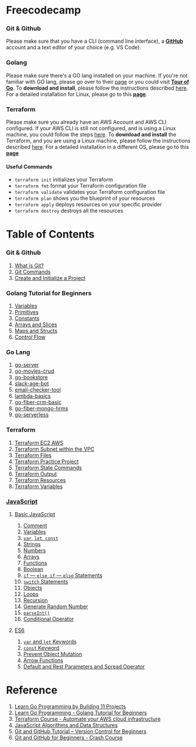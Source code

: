 # Freecodecamp

### Git & Github
Please make sure that you have a CLI (command line interface), a [**GitHub**](https://github.com/signup) account and a text editor of your choice (e.g. VS Code).

### Golang
Please make sure there's a GO lang installed on your machine. If you're not familiar with GO lang, please go over to their [page](https://go.dev/doc/tutorial/getting-started) or you could visit [**Tour of Go**](https://go.dev/tour/welcome/1). To **download and install**, please follow the instructions described [here](https://go.dev/doc/install). For a detailed installation for Linux, please go to this [**page**](https://rmarasigan.github.io/notes/notes/go-lang/Installation.html).

### Terraform
Please make sure you already have an AWS Account and AWS CLI configured. If your AWS CLI is still not configured, and is using a Linux machine, you could follow the steps [here](Installation.md#aws-cli). To **download and install** the Terraform, and you are using a Linux machine, please follow the instructions described [here](https://rmarasigan.github.io/notes/notes/terraform/installation.html). For a detailed installation in a different OS, please go to this [**page**](https://learn.hashicorp.com/tutorials/terraform/install-cli)

#### Useful Commands
* `terraform init`      initializes your Terraform
* `terraform fmt`       format your Terraform configuration file
* `terraform validate`  validates your Terraform configuration file
* `terraform plan`      shows you the blueprint of your resources
* `terraform apply`     deploys resources on your specific provider
* `terraform destroy`   destroys all the resources

# Table of Contents

### Git & Github
1. [What is Git?](/git-github/what-is-git.md)
2. [Git Commands](/git-github/git-commands.md)
3. [Create and Initialize a Project](/git-github/initialize-project.md)

### Golang Tutorial for Beginners
1. [Variables](golang-beginners/variables/README.md)
2. [Primitives](golang-beginners/primitives/README.md)
3. [Constants](golang-beginners/constants/README.md)
4. [Arrays and Slices](golang-beginners/arrays-slices/README.md)
5. [Maps and Structs](golang-beginners/maps-structs/README.md)
6. [Control Flow](golang-beginners/control-flow/README.md)

### Go Lang
1. [go-server](/go-server/)
2. [go-movies-crud](/go-movies-crud/)
3. [go-bookstore](/go-bookstore/)
4. [slack-age-bot](/slack-bot-age/)
5. [email-checker-tool](/email-checker-tool/)
6. [lambda-basics](/lambda-basics/)
7. [go-fiber-crm-basic](/go-fiber-crm-basic/)
8. [go-fiber-mongo-hrms](/go-fiber-mongo-hrms/)
9. [go-serverless](/go-serverless/)

### Terraform
1. [Terraform EC2 AWS](/terraform/tf-ec2-aws/)
2. [Terraform Subnet within the VPC](/terraform/tf-vpc-aws/)
3. [Terraform Files](/terraform/tf-files/)
4. [Terraform Practice Project](/terraform/tf-practice-project/)
5. [Terraform State Commands](/terraform/tf-state-commands/)
6. [Terraform Output](/terraform/tf-output/)
7. [Terraform Resources](/terraform/tf-resources/)
8. [Terraform Variables](/terraform/tf-variables/)

### [JavaScript](/javascript/README.md)
1. [Basic JavaScript](/javascript/README.md#basic-javascript)
   1. [Comment](/javascript/basics/comment-variables.md#comment)
   2. [Variables](/javascript/basics/comment-variables.md#variables)
   3. [`var`, `let`, `const`](/javascript/basics/var-let-const.md)
   4. [Strings](/javascript/basics/string.md)
   5. [Numbers](/javascript/basics/numbers.md)
   6. [Arrays](/javascript/basics/array.md)
   7. [Functions](/javascript/basics/functions.md)
   8. [Boolean](/javascript/basics/boolean.md)
   9. [`if` — `else if` — `else` Statements](/javascript/basics/if-else-if.md)
   10. [`switch` Statements](/javascript/basics/swtich.md)
   11. [Objects](/javascript/basics/objects.md)
   12. [Loops](/javascript/basics/loops.md)
   13. [Recursion](/javascript/basics/recursion.md)
   14. [Generate Random Number](/javascript/basics/generate-random.md)
   15. [`parseInt()`](/javascript/basics/parseInt.md)
   16. [Conditional Operator](/javascript/basics/conditional-operator.md)

2. [ES6](/javascript/README.md#es6)
   1. [`var` and `let` Keywords](/javascript/es6/var-let.md)
   2. [`const` Keyword](/javascript/es6/const.md)
   3. [Prevent Object Mutation](/javascript/es6/object-mutation.md)
   4. [Arrow Functions](/javascript/es6/arrow-functions.md)
   5. [Default and Rest Parameters and Spread Operator](/javascript/es6/functions.md)

# Reference
1. [Learn Go Programming by Building 11 Projects](https://www.freecodecamp.org/news/learn-go-by-building-11-projects/)
2. [Learn Go Programming - Golang Tutorial for Beginners](https://www.youtube.com/watch?v=YS4e4q9oBaU)
3. [Terraform Course - Automate your AWS cloud infrastructure](https://www.youtube.com/watch?v=SLB_c_ayRMo)
4. [JavaScript Algorithms and Data Structures](https://www.freecodecamp.org/learn/javascript-algorithms-and-data-structures/)
5. [Git and GitHub Tutorial – Version Control for Beginners](https://www.freecodecamp.org/news/git-and-github-for-beginners/)
6. [Git and GitHub for Beginners - Crash Course](https://www.youtube.com/watch?v=RGOj5yH7evk)